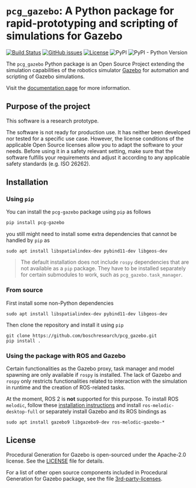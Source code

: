 # `pcg_gazebo`: A Python package for rapid-prototyping and scripting of simulations for Gazebo

[![Build Status](https://travis-ci.org/boschresearch/pcg_gazebo.svg?branch=master)](https://travis-ci.org/boschresearch/pcg_gazebo)
[![GitHub issues](https://img.shields.io/github/issues/boschresearch/pcg_gazebo_pkgs.svg)](https://github.com/boschresearch/pcg_gazebo/issues)
[![License](https://img.shields.io/badge/license-Apache%202-blue.svg)](https://github.com/boschresearch/pcg_gazebo/blob/master/LICENSE)
![PyPI](https://img.shields.io/pypi/v/pcg-gazebo)
![PyPI - Python Version](https://img.shields.io/pypi/pyversions/pcg-gazebo)

The `pcg_gazebo` Python package is an Open Source
Project extending the simulation capabilities of the robotics simulator [Gazebo](http://gazebosim.org/)
for automation and scripting of Gazebo simulations.

Visit the [documentation page](https://boschresearch.github.io/pcg_gazebo/) for more information.

## Purpose of the project

This software is a research prototype.

The software is not ready for production use. It has neither been developed nor
tested for a specific use case. However, the license conditions of the
applicable Open Source licenses allow you to adapt the software to your needs.
Before using it in a safety relevant setting, make sure that the software
fulfills your requirements and adjust it according to any applicable safety
standards (e.g. ISO 26262).

## Installation

### Using `pip`

You can install the `pcg-gazebo` package using `pip` as follows

```bash
pip install pcg-gazebo
```

you still might need to install some extra dependencies that cannot
be handled by `pip` as

```
sudo apt install libspatialindex-dev pybind11-dev libgeos-dev
```

> The default installation does not include `rospy` dependencies that
> are not available as a `pip` package. They have to be installed 
> separately for certain submodules to work, such as `pcg_gazebo.task_manager`.

### From source

First install some non-Python dependencies

```
sudo apt install libspatialindex-dev pybind11-dev libgeos-dev
```

Then clone the repository and install it using `pip`

```
git clone https://github.com/boschresearch/pcg_gazebo.git
pip install .
```

### Using the package with ROS and Gazebo

Certain functionalities as the Gazebo proxy, task manager and model spawning 
are only available if `rospy` is installed.
The lack of Gazebo and `rospy` only restricts functionalities related to 
interaction with the simulation in runtime and the creation of ROS-related 
tasks.

At the moment, ROS 2 is **not** supported for this purpose. 
To install ROS `melodic`, follow these [installation instructions](https://wiki.ros.org/melodic/Installation/Ubuntu) and install `ros-melodic-desktop-full`
or separately install Gazebo and its ROS bindings as

```
sudo apt install gazebo9 libgazebo9-dev ros-melodic-gazebo-*
```

## License

Procedural Generation for Gazebo is open-sourced under the Apache-2.0 license. See the [LICENSE](https://github.com/boschresearch/pcg_gazebo/blob/master/LICENSE) file for details.

For a list of other open source components included in Procedural Generation for Gazebo package, see the file [3rd-party-licenses](https://github.com/boschresearch/pcg_gazebo/blob/master/3rd-party-licenses.md).
